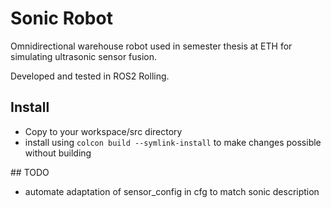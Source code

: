 # Sonic Robot

Omnidirectional warehouse robot used in semester thesis at ETH for simulating ultrasonic sensor fusion.

Developed and tested in ROS2 Rolling.

## Install 

- Copy to your workspace/src directory
- install using `colcon build --symlink-install` to make changes possible without building

## TODO
- automate adaptation of sensor_config in cfg to match sonic description

